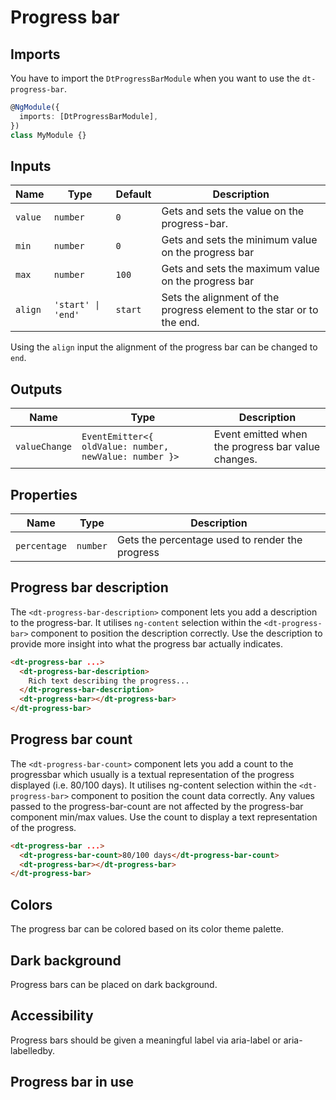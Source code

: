 # Progress bar

<ba-ux-snippet name="progress-bar-intro"></ba-ux-snippet>

<ba-live-example name="DtExampleProgressBarDefault"></ba-live-example>

## Imports

You have to import the `DtProgressBarModule` when you want to use the
`dt-progress-bar`.

```typescript
@NgModule({
  imports: [DtProgressBarModule],
})
class MyModule {}
```

## Inputs

| Name    | Type               | Default | Description                                                           |
| ------- | ------------------ | ------- | --------------------------------------------------------------------- |
| `value` | `number`           | `0`     | Gets and sets the value on the progress-bar.                          |
| `min`   | `number`           | `0`     | Gets and sets the minimum value on the progress bar                   |
| `max`   | `number`           | `100`   | Gets and sets the maximum value on the progress bar                   |
| `align` | `'start' \| 'end'` | `start` | Sets the alignment of the progress element to the star or to the end. |

Using the `align` input the alignment of the progress bar can be changed to
`end`.

<ba-live-example name="DtExampleProgressBarRightAligned"></ba-live-example>

## Outputs

| Name          | Type                                                   | Description                                        |
| ------------- | ------------------------------------------------------ | -------------------------------------------------- |
| `valueChange` | `EventEmitter<{ oldValue: number, newValue: number }>` | Event emitted when the progress bar value changes. |

<ba-live-example name="DtExampleProgressBarChange"></ba-live-example>

## Properties

| Name         | Type     | Description                                     |
| ------------ | -------- | ----------------------------------------------- |
| `percentage` | `number` | Gets the percentage used to render the progress |

## Progress bar description

The `<dt-progress-bar-description>` component lets you add a description to the
progress-bar. It utilises `ng-content` selection within the `<dt-progress-bar>`
component to position the description correctly. Use the description to provide
more insight into what the progress bar actually indicates.

```html
<dt-progress-bar ...>
  <dt-progress-bar-description>
    Rich text describing the progress...
  </dt-progress-bar-description>
  <dt-progress-bar></dt-progress-bar>
</dt-progress-bar>
```

<ba-live-example name="DtExampleProgressBarWithDescription"></ba-live-example>

## Progress bar count

The `<dt-progress-bar-count>` component lets you add a count to the progressbar
which usually is a textual representation of the progress displayed (i.e. 80/100
days). It utilises ng-content selection within the `<dt-progress-bar>` component
to position the count data correctly. Any values passed to the
progress-bar-count are not affected by the progress-bar component min/max
values. Use the count to display a text representation of the progress.

```html
<dt-progress-bar ...>
  <dt-progress-bar-count>80/100 days</dt-progress-bar-count>
  <dt-progress-bar></dt-progress-bar>
</dt-progress-bar>
```

<ba-live-example name="DtExampleProgressBarWithCount"></ba-live-example>

<ba-live-example name="DtExampleProgressBarWithCountAndDescription"></ba-live-example>

## Colors

The progress bar can be colored based on its color theme palette.

<ba-live-example name="DtExampleProgressBarWithColor"></ba-live-example>

## Dark background

Progress bars can be placed on dark background.

<ba-live-example name="DtExampleProgressBarDark" themedark></ba-live-example>

## Accessibility

Progress bars should be given a meaningful label via aria-label or
aria-labelledby.

## Progress bar in use

<ba-ux-snippet name="progress-bar-in-use"></ba-ux-snippet>
